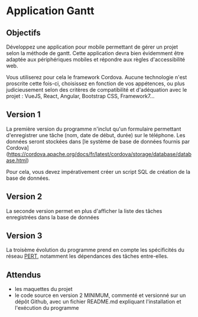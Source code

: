 # Application Gantt


## Objectifs

Développez une application pour mobile permettant de gérer un projet selon 
la méthode de gantt. Cette application devra bien évidemment être adaptée
aux périphériques mobiles et répondre aux règles d'accessibilité web.

Vous utiliserez pour cela le framework Cordova. Aucune technologie n'est 
proscrite cette fois-ci, choisissez en fonction de vos appétences, ou plus 
judicieusement selon des critères de compatibilité et d'adéquation avec 
le projet :  VueJS, React, Angular, Bootstrap CSS, Framework7...

## Version 1

La première version du programme n'inclut qu'un formulaire permettant 
d'enregistrer une tâche (nom, date de début, durée) sur le téléphone. Les 
données seront stockées dans [le système de base de données fournis par Cordova]
(https://cordova.apache.org/docs/fr/latest/cordova/storage/database/database.html)

Pour cela, vous devez impérativement créer un script SQL de création de la 
base de données.

## Version 2

La seconde version permet en plus d'afficher la liste des tâches enregistrées 
dans la base de données

## Version 3

La troisème évolution du programme prend en compte les spécificités du réseau 
[PERT](https://fr.wikipedia.org/wiki/PERT), notamment les dépendances des tâches entre-elles.

## Attendus

- les maquettes du projet
- le code source en version 2 MINIMUM, commenté et versionné sur un dépôt Github,
  avec un fichier README.md expliquant l'installation et l'exécution du programme

